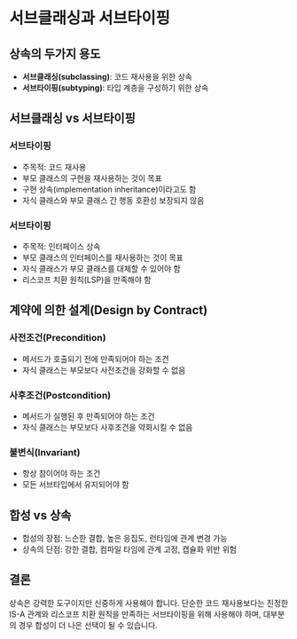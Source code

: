 # 서브클래싱과 서브타이핑

## 상속의 두가지 용도

- **서브클래싱(subclassing)**: 코드 재사용을 위한 상속
- **서브타이핑(subtyping)**: 타입 계층을 구성하기 위한 상속

## 서브클래싱 vs 서브타이핑

### 서브타이핑

- 주목적: 코드 재사용
- 부모 클래스의 구현을 재사용하는 것이 목표
- 구현 상속(implementation inheritance)이라고도 함
- 자식 클래스와 부모 클래스 간 행동 호환성 보장되지 않음

### 서브타이핑

- 주목적: 인터페이스 상속
- 부모 클래스의 인터페이스를 재사용하는 것이 목표
- 자식 클래스가 부모 클래스를 대체할 수 있어야 함
- 리스코프 치환 원칙(LSP)을 만족해야 함

## 계약에 의한 설계(Design by Contract)

### 사전조건(Precondition)

- 메서드가 호출되기 전에 만족되어야 하는 조건
- 자식 클래스는 부모보다 사전조건을 강화할 수 없음

### 사후조건(Postcondition)

- 메서드가 실행된 후 만족되어야 하는 조건
- 자식 클래스는 부모보다 사후조건을 약화시킬 수 없음

### 불변식(Invariant)

- 항상 참이어야 하는 조건
- 모든 서브타입에서 유지되어야 함

## 합성 vs 상속

- 합성의 장점: 느슨한 결합, 높은 응집도, 런타임에 관계 변경 가능
- 상속의 단점: 강한 결합, 컴파일 타임에 관계 고정, 캡슐화 위반 위험

## 결론

상속은 강력한 도구이지만 신중하게 사용해야 합니다. 단순한 코드 재사용보다는 진정한 IS-A 관계와 리스코프 치환 원칙을 만족하는 서브타이핑을 위해 사용해야 하며, 대부분의 경우 합성이 더 나은 선택이 될 수 있습니다.
